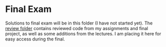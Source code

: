# Final Exam

Solutions to final exam will be in this folder (I have not started yet). The [review folder](https://github.com/tomvandal/phys512/tree/master/assignments/final_exam/review) contains reviewed code from my assignments and final project, as well as some additions from the lectures. I am placing it here for easy access during the final.
